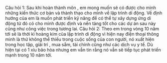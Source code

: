 Câu hỏi 1: Sau khi hoàn thành môn , em mong muốn sẽ có được cho mình những kiến thức cơ bản và thành thạo cho mình về lập trình di động.
Về định hướng của em là muốn phát triển kỹ năng để có thể tự xây dựng ứng di động từ đó có cho mình được định và nền tảng tốt cho các dự án sau này cũng như công việc trong tương lai.
Câu hỏi 2: Theo em trong vòng 10 năm tới sẽ là thời kì hoàng kim của lập trình di động vì hiện nay điện thoại thông minh là thứ không thể thiếu trong cuộc sống của con người, 
nó xuất hiện trong học tập, giải trí , mua sắm, tài chính cũng như các dịch vụ y tế. Dù hiện tại có 1 xíu bão hòa nhưng em vẫn tin rằng nó vẫn sẽ tiếp tục phát triển mạnh trong 10 năm tới.
